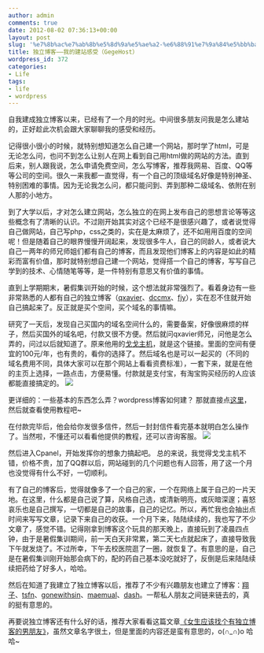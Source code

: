 ```yaml
---
author: admin
comments: true
date: 2012-08-02 07:36:13+00:00
layout: post
slug: '%e7%8b%ac%e7%ab%8b%e5%8d%9a%e5%ae%a2-%e6%88%91%e7%9a%84%e5%bb%ba%e7%ab%99%e6%84%9f%e5%8f%97%ef%bc%88gegehost%ef%bc%89'
title: 独立博客——我的建站感受（GegeHost）
wordpress_id: 372
categories:
- Life
tags:
- life
- wordpress
---
```


自我建成独立博客以来，已经有了一个月的时光。中间很多朋友问我是怎么建站的，正好趁此次机会跟大家聊聊我的感受和经历。

记得很小很小的时候，就特别想知道怎么自己建一个网站，那时学了html，可是无论怎么问，也问不到怎么让别人在网上看到自己用html做的网站的方法。直到后来，别人跟我说，怎么申请免费空间，怎么写博客，推荐我网易、百度、QQ等等公司的空间。很久一来我都一直觉得，有一个自己的顶级域名好像是特别神圣、特别困难的事情。因为无论我怎么问，都只能问到、弄到那种二级域名、依附在别人那的小地方。

到了大学以后，才对怎么建立网站，怎么独立的在网上发布自己的思想言论等等这些概念有了清晰的认识。不过刚开始其实对这个已经不是很感兴趣了，或者说觉得自己做网站，自己写php，css之类的，实在是太麻烦了，还不如用用百度的空间呢！但是随着自己的眼界慢慢开阔起来，发现很多牛人，自己的同龄人，或者说大自己一两年的师兄师姐们都有自己的博客，而且发现他们博客上的内容是如此的精彩而富有价值，那时就特别想自己建一个网站，觉得搭一个自己的博客，写写自己学到的技术、心情随笔等等，是一件特别有意思又有价值的事情。

直到上学期期末，暑假集训开始的时候，这个想法就非常强烈了。看着身边有一些非常熟悉的人都有自己的独立博客（[qxavier](http://qxavier.info)、[dccmx](http://blog.dccmx.com/)、[fjy](http://fjy.me/)），实在忍不住就开始自己搞起来了。反正就是买个空间，买个域名的事情嘛。
<!-- more -->

研究了一天后，发现自己买国内的域名空间什么的，需要备案，好像很麻烦的样子，然后买国外的域名吧，付款又很不方便。然后就问qxavier师兄，问他是怎么弄的，问过以后就知道了。原来他用的[戈戈主机](http://client.gegehost.com/aff.php?aff=480)，就是这个链接。里面的空间有便宜的100元/年，也有贵的，看你的选择了。然后域名也是可以一起买的（不同的域名费用不同，具体大家可以在那个网站上看看资费标准），一套下来，就是在他的主页上选择，一路点击，方便易懂。付款就是支付宝，有淘宝购买经历的人应该都能直接搞定的。
[![](http://wonderflow.info/wp-content/uploads/2012/08/1.png)](http://wonderflow.info/wp-content/uploads/2012/08/1.png)

更详细的：一些基本的东西怎么弄？wordpress博客如何建？ 那就直接点[这里](http://client.gegehost.com/aff.php?aff=480)，然后就查看使用教程吧~

在付款完毕后，他会给你发很多信件，然后一封封信件看完基本就明白怎么操作了。当然啦，不懂还可以看看他提供的教程，还可以咨询客服。
[![](http://wonderflow.info/wp-content/uploads/2012/08/2.png)](http://wonderflow.info/wp-content/uploads/2012/08/2.png)

然后进入Cpanel，开始发挥你的想象力搞起吧。
总的来说，我觉得戈戈主机不错，价格不贵，加了QQ群以后，网站碰到的几个问题也有人回答，用了这一个月也没觉得有什么不好，一切顺利。


有了自己的博客后，觉得就像多了一个自己的家，一个在网络上属于自己的一片天地。在这里，什么都是自己说了算，风格自己选，或清新明亮，或灰暗深邃；喜怒哀乐也是自己撰写，一切都是自己的故事，自己的记忆。所以，再忙我也会抽出点时间来写写文章，记录下来自己的收获。一个月下来，陆陆续续的，我也写了不少文章了，感觉不错。记得刚拿到博客这个玩具的那天晚上，直接玩到了凌晨四点钟，由于是暑假集训期间，前一天白天非常累，第二天七点就起床了，直接导致我下午就发烧了。不过所幸，下午去校医院逛了一圈，就恢复了。有意思的是，自己是在暑假集训刚开始那会病下的，配的药自己基本没吃就好了，反倒是后来陆陆续续把药给了好多人，哈哈。

然后在知道了我建立了独立博客以后，推荐了不少有兴趣朋友也建立了博客：[翔子](http://implusdream.info/)、[tsfn](http://tsfn.ws/)、[gonewithsin](http://gonewithsin.ws/)、[maemual](http://maemual.net/)、[dash](http://cse10.info/)。一帮私人朋友之间链来链去的，真的挺有意思的。

再要说独立博客还有什么好的话，推荐大家看看这篇文章[《女生应该找个有独立博客的男朋友》](http://xuhehuan.com/169.html)，虽然文章名字很土，但是里面的内容还是蛮有意思的，o(∩_∩)o 哈哈~

